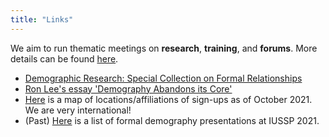 ```yaml
---
title: "Links"
---
```


We aim to run thematic meetings on **research**, **training**, and **forums**. More details can be found <a href="structure.html">here</a>.

- [Demographic Research: Special Collection on Formal Relationships](https://www.demographic-research.org/special/8/default.htm)
- [Ron Lee's essay 'Demography Abandons its Core'](https://u.demog.berkeley.edu/~rlee/papers/FormalDemog.pdf)
- <a href="map.html">Here</a> is a map of locations/affiliations of sign-ups as of October 2021. We are very international!
- (Past) <a href="iussp.html">Here</a> is a list of formal demography presentations at IUSSP 2021. 

